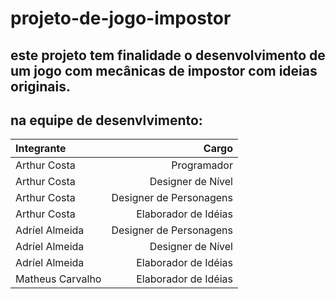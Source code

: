 # projeto-de-jogo-impostor
## este projeto tem finalidade o desenvolvimento de um jogo com mecânicas de impostor com ideias originais.

## na equipe de desenvlvimento:

Integrante | Cargo
:--------| --------:
Arthur Costa | Programador
Arthur Costa | Designer de Nível
Arthur Costa | Designer de Personagens
Arthur Costa | Elaborador de Idéias
Adríel Almeida | Designer de Personagens
Adríel Almeida | Designer de Nível
Adríel Almeida | Elaborador de Idéias
Matheus Carvalho | Elaborador de Idéias
